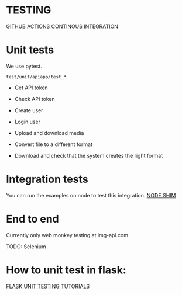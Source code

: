 # TESTING

[GITHUB ACTIONS CONTINOUS INTEGRATION](https://github.com/sergioamr/img-api/actions)

# Unit tests

We use pytest.
```
test/unit/apiapp/test_*
```

- Get API token
- Check API token

- Create user
- Login user
- Upload and download media
- Convert file to a different format
- Download and check that the system creates the right format

# Integration tests

You can run the examples on node to test this integration.
[NODE SHIM](https://github.com/sergioamr/img-api-node-shim)

# End to end

Currently only web monkey testing at img-api.com

TODO: Selenium

# How to unit test in flask:
[FLASK UNIT TESTING TUTORIALS](https://codethechange.stanford.edu/guides/guide_flask_unit_testing.html)
